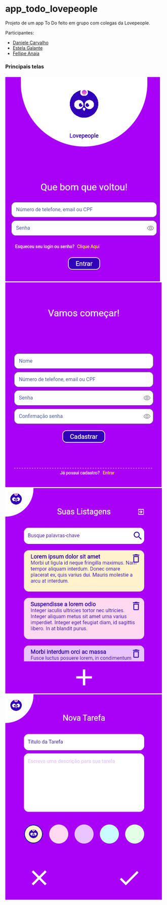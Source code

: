 # app_todo_lovepeople
 Projeto de um app To Do feito em grupo com colegas da Lovepeople.

Participantes:

* [Daniele Carvalho](https://github.com/DanCarvalhoFlutter)
* [Estela Galante](https://github.com/EstelaGalante)
* [Fellipe Anaia](https://github.com/fellipeanaia)


### Principais telas <h3>
![Tela de login](images/login.png)
![Tela de cadastro](images/cadastro.png)
![Tela principal](images/home.png)
![Tela de criação](images/new.png)
